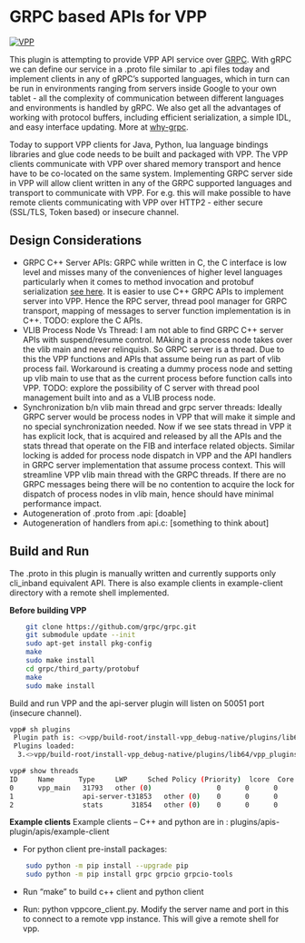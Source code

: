 # GRPC based APIs for VPP
[![VPP](https://fd.io/sites/cpstandard/files/logo_fdio_top.png)](https://wiki.fd.io/view/VPP)

This plugin is attempting to provide VPP API service over [GRPC]. 
With gRPC we can define our service in a .proto file similar to .api files today and implement clients in any of gRPC’s supported languages, which in turn can be run in environments ranging from servers inside Google to your own tablet - all the complexity of communication between different languages and environments is handled by gRPC. We also get all the advantages of working with protocol buffers, including efficient serialization, a simple IDL, and easy interface updating. More at [why-grpc].

Today to support VPP clients for Java, Python, lua language bindings libraries and glue code needs to be built and packaged with VPP. The VPP clients communicate with VPP over shared memory transport and hence have to be co-located on the same system. Implementing GRPC server side in VPP will allow client written in any of the GRPC supported languages and transport to communicate with VPP. For e.g. this will make possible to have remote clients communicating with VPP over HTTP2 - either secure (SSL/TLS, Token based) or insecure channel.

## Design Considerations
* GRPC C++ Server APIs: GRPC while written in C, the C interface is low level and misses many of the conveniences of higher level languages particularly when it comes to method invocation and protobuf serialization [see here](https://groups.google.com/forum/#!topic/grpc-io/e74W0BbSHTo). It is easier to use C++ GRPC APIs to implement server into VPP. Hence the RPC server, thread pool manager for GRPC transport, mapping of messages to server function implementation is in C++. TODO: explore the C APIs.
* VLIB Process Node Vs Thread: I am not able to find GRPC C++ server APIs with suspend/resume control. MAking it a process node takes over the vlib main and never relinquish. So GRPC server is a thread. Due to this the VPP functions and APIs that assume being run as part of vlib process fail. Workaround is creating a dummy process node and setting up vlib main to use that as the current process before function calls into VPP. TODO: explore the possibility of C server with thread pool management built into and as a VLIB process node.
* Synchronization b/n vlib main thread and grpc server threads: Ideally GRPC server would be process nodes in VPP that will make it simple and no special synchronization needed. Now if we see stats thread in VPP it has explicit lock, that is acquired and released by all the APIs and the stats thread that operate on the FIB and interface related objects. Similar locking is added for process node dispatch in VPP and the API handlers in GRPC server implementation that assume process context. This will streamline VPP vlib main thread with the GRPC threads. If there are no GRPC messages being there will be no contention to acquire the lock for dispatch of process nodes in vlib main, hence should have minimal performance impact. 
* Autogeneration of .proto from .api: [doable]
* Autogeneration of handlers from api.c: [something to think about]

## Build and Run
The .proto in this plugin is manually written and currently supports only cli_inband equivalent API. There is also example clients in example-client directory with a remote shell implemented.

**Before building VPP**
```sh
    git clone https://github.com/grpc/grpc.git
    git submodule update --init
    sudo apt-get install pkg-config
    make
    sudo make install
    cd grpc/third_party/protobuf
    make
    sudo make install
```

Build and run VPP and the api-server plugin will listen on 50051 port (insecure channel).
```sh
vpp# sh plugins
 Plugin path is: <>vpp/build-root/install-vpp_debug-native/plugins/lib64/vpp_plugins
 Plugins loaded: 
  3.<>vpp/build-root/install-vpp_debug-native/plugins/lib64/vpp_plugins/libapis_plugin.so

vpp# show threads
ID     Name      Type     LWP     Sched Policy (Priority)  lcore  Core   Socket State     
0      vpp_main   31793   other (0)                0      0      0      wait
1                 api-server-t31853   other (0)    0      0      0      wait
2                 stats       31854   other (0)    0      0      0      wait
```
**Example clients**
Example clients – C++ and python are in : plugins/apis-plugin/apis/example-client

* For python client pre-install packages:
```sh
    sudo python -m pip install --upgrade pip
    sudo python -m pip install grpc grpcio grpcio-tools
```
* Run “make” to build c++ client and python client

* Run: python vppcore_client.py. Modify the server name and port in this to connect to a remote vpp instance. This will give a remote shell for vpp.

   [GRPC]: <http://www.grpc.io/>
   [why-grpc]: http://www.grpc.io/docs/tutorials/basic/c.html

